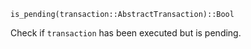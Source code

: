 ```
is_pending(transaction::AbstractTransaction)::Bool
```

Check if `transaction` has been executed but is pending.
